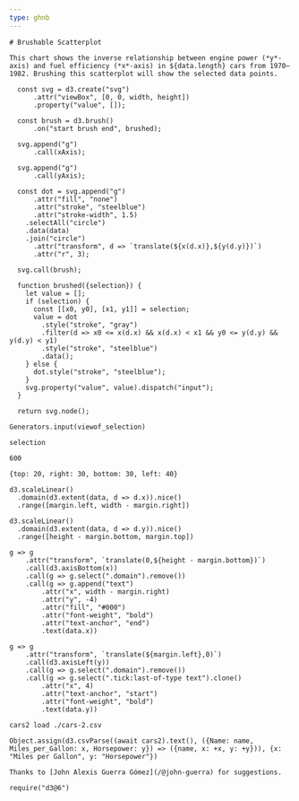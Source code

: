 ```yaml
---
type: ghnb
---
```


```{md}
# Brushable Scatterplot

This chart shows the inverse relationship between engine power (*y*-axis) and fuel efficiency (*x*-axis) in ${data.length} cars from 1970–1982. Brushing this scatterplot will show the selected data points.
```

```{js#viewof selection}(inputs=d3;width;height;xAxis;yAxis;data;x;y)
  const svg = d3.create("svg")
      .attr("viewBox", [0, 0, width, height])
      .property("value", []);

  const brush = d3.brush()
      .on("start brush end", brushed);

  svg.append("g")
      .call(xAxis);

  svg.append("g")
      .call(yAxis);

  const dot = svg.append("g")
      .attr("fill", "none")
      .attr("stroke", "steelblue")
      .attr("stroke-width", 1.5)
    .selectAll("circle")
    .data(data)
    .join("circle")
      .attr("transform", d => `translate(${x(d.x)},${y(d.y)})`)
      .attr("r", 3);

  svg.call(brush);

  function brushed({selection}) {
    let value = [];
    if (selection) {
      const [[x0, y0], [x1, y1]] = selection;
      value = dot
        .style("stroke", "gray")
        .filter(d => x0 <= x(d.x) && x(d.x) < x1 && y0 <= y(d.y) && y(d.y) < y1)
        .style("stroke", "steelblue")
        .data();
    } else {
      dot.style("stroke", "steelblue");
    }
    svg.property("value", value).dispatch("input");
  }

  return svg.node();
```
```{js#selection}(inputs=Generators,viewof selection)
Generators.input(viewof_selection)
```
```{js}(inputs=selection)
selection
```

```{js#height}
600
```
```{js#margin}
{top: 20, right: 30, bottom: 30, left: 40}
```
```{js#x}(inputs=d3;data;margin;width)
d3.scaleLinear()
  .domain(d3.extent(data, d => d.x)).nice()
  .range([margin.left, width - margin.right])
```

```{js#y}(inputs=d3;data;height;margin)
d3.scaleLinear()
  .domain(d3.extent(data, d => d.y)).nice()
  .range([height - margin.bottom, margin.top])
```

```{js#xAxis}(inputs=height;margin;d3;x;width;data)
g => g
    .attr("transform", `translate(0,${height - margin.bottom})`)
    .call(d3.axisBottom(x))
    .call(g => g.select(".domain").remove())
    .call(g => g.append("text")
        .attr("x", width - margin.right)
        .attr("y", -4)
        .attr("fill", "#000")
        .attr("font-weight", "bold")
        .attr("text-anchor", "end")
        .text(data.x))
```

```{js#yAxis}(inputs=margin;d3;y;data)
g => g
    .attr("transform", `translate(${margin.left},0)`)
    .call(d3.axisLeft(y))
    .call(g => g.select(".domain").remove())
    .call(g => g.select(".tick:last-of-type text").clone()
        .attr("x", 4)
        .attr("text-anchor", "start")
        .attr("font-weight", "bold")
        .text(data.y))
```

```{imports}
cars2 load ./cars-2.csv
```

```{js#data}(inputs=d3;cars2)
Object.assign(d3.csvParse((await cars2).text(), ({Name: name, Miles_per_Gallon: x, Horsepower: y}) => ({name, x: +x, y: +y})), {x: "Miles per Gallon", y: "Horsepower"})
```

```{md}
Thanks to [John Alexis Guerra Gómez](/@john-guerra) for suggestions.
```

```{js#d3}(inputs=require)
require("d3@6")
```